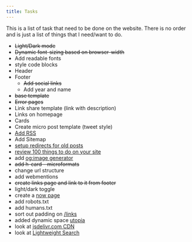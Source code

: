 ```yaml
---
title: Tasks
---
```

This is a list of task that need to be done on the website. There is no order and is just a list of things that I need/want to do.

- ~~Light/Dark mode~~
- ~~Dynamic font-sizing based on browser-width~~
- Add readable fonts
- style code blocks
- Header
- Footer
  - ~~Add social links~~
  - Add year and name
- ~~base template~~
- ~~Error pages~~
- Link share template (link with description)
- Links on homepage
- Cards
- Create micro post template (tweet style)
- [Add RSS](https://buttondown.email/ownyourweb/archive/issue-09/)
- Add Sitemap
- [setup redirects for old posts](https://www.aleksandrhovhannisyan.com/blog/eleventy-netlify-redirects/)
- [review 100 things to do on your site](https://jamesg.blog/2024/02/19/personal-website-ideas/)
- add [og:image generator](https://www.npmjs.com/package/eleventy-plugin-og-image)
- ~~add h-card - microformats~~
- change url structure
- add webmentions
- ~~create links page and link to it from footer~~
- light/dark toggle
- create a [now page](https://nownownow.com/about)
- add robots.txt
- add humans.txt
- sort out padding on [/links](/links)
- added dynamic space [utopia](https://utopia.fyi/space/calculator?c=320,18,1.2,1240,20,1.25,5,2,&s=0.75%7C0.5%7C0.25,1.5%7C2%7C3%7C4%7C6,s-l&g=s,l,xl,12)
- look at [jsdelivr.com CDN](https://www.jsdelivr.com/)
- look at [Lightweight Search](https://coryd.dev/posts/2024/lightweight-search-in-eleventy/)
